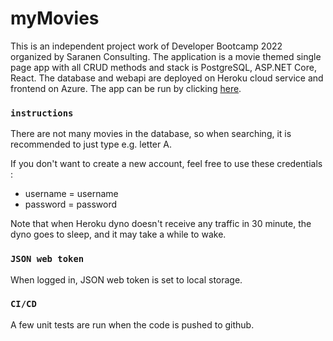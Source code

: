 # myMovies

This is an independent project work of Developer Bootcamp 2022 organized by Saranen Consulting. The application is a movie themed single page app with all CRUD methods and stack is PostgreSQL, ASP.NET Core, React. The database and webapi are deployed on Heroku cloud service and frontend on Azure. The app can be run by clicking [here](https://mymoviesapplication.azurewebsites.net/).

### `instructions`

There are not many movies in the database,
so when searching, it is recommended to just type e.g. letter A.

If you don't want to create a new account, feel free to use these credentials :
<ul>
  <li>username = username</li>
  <li>password = password</li>
</ul>

Note that when Heroku dyno doesn't receive any traffic in 30 minute,
the dyno goes to sleep, and it may take a while to wake.

### `JSON web token`

When logged in, JSON web token is set to local storage.

### `CI/CD`

A few unit tests are run when the code is pushed to github.